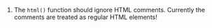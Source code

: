 1. The `html()` function should ignore HTML comments. Currently the comments are treated as regular HTML elements!
